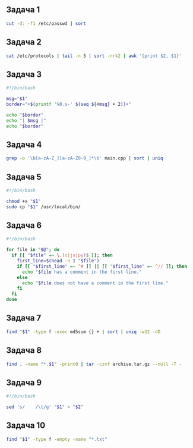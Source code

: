 ## Задача 1
```bash
cut -d: -f1 /etc/passwd | sort
```

## Задача 2
```bash
cat /etc/protocols | tail -n 5 | sort -nrk2 | awk '{print $2, $1}'
```


## Задача 3

```bash
#!/bin/bash

msg="$1"
border="+$(printf '%0.s-' $(seq ${#msg} + 2))+"

echo "$border"
echo "| $msg |"
echo "$border"
```
## Задача 4

```bash
grep -o '\b[a-zA-Z_][a-zA-Z0-9_]*\b' main.cpp | sort | uniq
```

## Задача 5

```bash
#!/bin/bash

chmod +x "$1"
sudo cp "$1" /usr/local/bin/

```

## Задача 6

```bash
#!/bin/bash

for file in "$@"; do
  if [[ "$file" =~ \.(c|js|py)$ ]]; then
    first_line=$(head -n 1 "$file")
    if [[ "$first_line" =~ ^# ]] || [[ "$first_line" =~ ^// ]]; then
      echo "$file has a comment in the first line."
    else
      echo "$file does not have a comment in the first line."
    fi
  fi
done

```

## Задача 7

```bash
find "$1" -type f -exec md5sum {} + | sort | uniq -w32 -dD
```

## Задача 8

```bash
find . -name "*.$1" -print0 | tar -czvf archive.tar.gz --null -T -
```

## Задача 9

```bash
#!/bin/bash

sed 's/    /\t/g' "$1" > "$2"
```

## Задача 10

```bash
find "$1" -type f -empty -name "*.txt"
```
